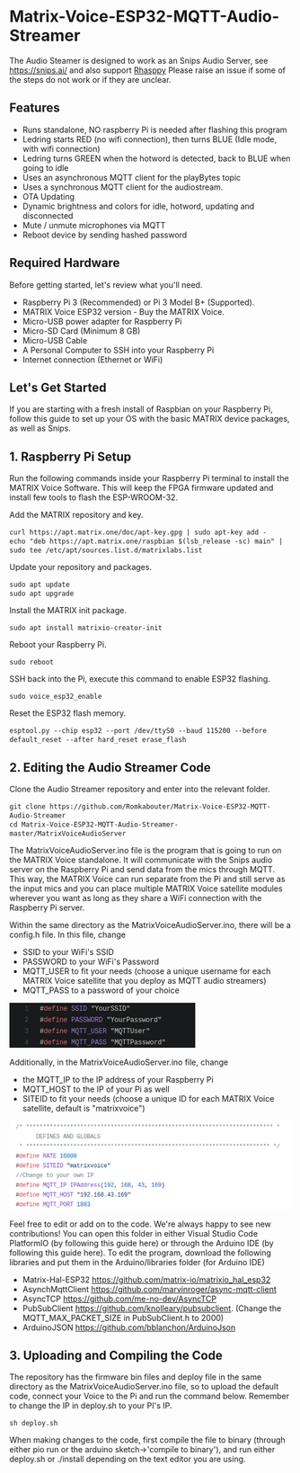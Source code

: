 # Matrix-Voice-ESP32-MQTT-Audio-Streamer

The Audio Steamer is designed to work as an Snips Audio Server, see https://snips.ai/ and also support [Rhasppy](https://rhasspy.readthedocs.io/en/latest/)
Please raise an issue if some of the steps do not work or if they are unclear.

## Features

- Runs standalone, NO raspberry Pi is needed after flashing this program
- Ledring starts RED (no wifi connection), then turns BLUE (Idle mode, with wifi connection)
- Ledring turns GREEN when the hotword is detected, back to BLUE when going to idle
- Uses an asynchronous MQTT client for the playBytes topic
- Uses a synchronous MQTT client for the audiostream.
- OTA Updating
- Dynamic brightness and colors for idle, hotword, updating and disconnected
- Mute / unmute microphones via MQTT
- Reboot device by sending hashed password

## Required Hardware

Before getting started, let's review what you'll need.

- Raspberry Pi 3 (Recommended) or Pi 3 Model B+ (Supported).
- MATRIX Voice ESP32 version - Buy the MATRIX Voice.
- Micro-USB power adapter for Raspberry Pi
- Micro-SD Card (Minimum 8 GB)
- Micro-USB Cable
- A Personal Computer to SSH into your Raspberry Pi
- Internet connection (Ethernet or WiFi)

## Let's Get Started

If you are starting with a fresh install of Raspbian on your Raspberry Pi, follow this guide to set up your OS with the basic MATRIX device packages, as well as Snips.

## 1. Raspberry Pi Setup

Run the following commands inside your Raspberry Pi terminal to install the MATRIX Voice Software. This will keep the FPGA firmware updated and install few tools to flash the ESP-WROOM-32.

Add the MATRIX repository and key.

```
curl https://apt.matrix.one/doc/apt-key.gpg | sudo apt-key add -              
echo "deb https://apt.matrix.one/raspbian $(lsb_release -sc) main" | sudo tee /etc/apt/sources.list.d/matrixlabs.list              
```

Update your repository and packages.

```
sudo apt update              
sudo apt upgrade              
```

Install the MATRIX init package.

```
sudo apt install matrixio-creator-init              
```

Reboot your Raspberry Pi.

```
sudo reboot              
```

SSH back into the Pi, execute this command to enable ESP32 flashing.

```
sudo voice_esp32_enable              
```

Reset the ESP32 flash memory.

```
esptool.py --chip esp32 --port /dev/ttyS0 --baud 115200 --before default_reset --after hard_reset erase_flash            
```

## 2. Editing the Audio Streamer Code

Clone the Audio Streamer repository and enter into the relevant folder.

```
git clone https://github.com/Romkabouter/Matrix-Voice-ESP32-MQTT-Audio-Streamer  
cd Matrix-Voice-ESP32-MQTT-Audio-Streamer-master/MatrixVoiceAudioServer  
```

The MatrixVoiceAudioServer.ino file is the program that is going to run on the MATRIX Voice standalone. It will communicate with the Snips audio server on the Raspberry Pi and send data from the mics through MQTT. This way, the MATRIX Voice can run separate from the Pi and still serve as the input mics and you can place multiple MATRIX Voice satellite modules wherever you want as long as they share a WiFi connection with the Raspberry Pi server.

Within the same directory as the MatrixVoiceAudioServer.ino, there will be a config.h file. In this file, change

- SSID to your WiFi's SSID
- PASSWORD to your WiFi's Password
- MQTT_USER to fit your needs (choose a unique username for each MATRIX Voice satellite that you deploy as MQTT audio streamers)
- MQTT_PASS to a password of your choice

![Screenshot of config.h](config.png)

Additionally, in the MatrixVoiceAudioServer.ino file, change 

- the MQTT_IP to the IP address of your Raspberry Pi
- MQTT_HOST to the IP of your Pi as well
- SITEID to fit your needs (choose a unique ID for each MATRIX Voice satellite, default is "matrixvoice")

![Screenshot of ino file](ino_file.png)

Feel free to edit or add on to the code. We're always happy to see new contributions! You can open this folder in either Visual Studio Code PlatformIO (by following this guide here) or through the Arduino IDE (by following this guide here).
To edit the program, download the following libraries and put them in the Arduino/libraries folder (for Arduino IDE)

- Matrix-Hal-ESP32 https://github.com/matrix-io/matrixio_hal_esp32
- AsynchMqttClient https://github.com/marvinroger/async-mqtt-client
- AsyncTCP https://github.com/me-no-dev/AsyncTCP
- PubSubClient https://github.com/knolleary/pubsubclient. (Change the MQTT_MAX_PACKET_SIZE in PubSubClient.h to 2000)
- ArduinoJSON https://github.com/bblanchon/ArduinoJson

## 3. Uploading and Compiling the Code 

The repository has the firmware bin files and deploy file in the same directory as the MatrixVoiceAudioServer.ino file, so to upload the default code, connect your Voice to the Pi and run the command below. Remember to change the IP in deploy.sh to your PI's IP.

```
sh deploy.sh   
```

When making changes to the code, first compile the file to binary (through either pio run or the arduino sketch->'compile to binary'), and run either deploy.sh or ./install depending on the text editor you are using.
